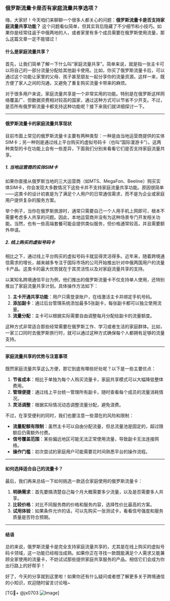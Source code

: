 ### 俄罗斯流量卡是否有家庭流量共享选项？

嗨，大家好！今天咱们来聊聊一个很多人都关心的问题：**俄罗斯流量卡是否支持家庭流量共享功能？** 这个问题看似简单，但其实背后隐藏了不少细节和小技巧。如果你是经常往返于中俄两地的人，或者家里有多个成员需要在俄罗斯使用流量，那么这篇文章一定不能错过！

#### 什么是家庭流量共享？

首先，让我们简单了解一下什么叫“家庭流量共享”。简单来说，就是指一张主卡可以将自己的一部分流量分配给其他副卡使用。比如，你买了俄罗斯流量卡后，可以通过这个功能让家里的父母、孩子甚至朋友一起分享你的流量资源。这样一来，既方便了家人之间的沟通，又避免了重复购买流量卡带来的麻烦。

对于很多用户来说，家庭流量共享是一个非常实用的功能。特别是在俄罗斯这样网络覆盖广、但数据资费相对较高的国家，通过这种方式可以节省不少开支。不过，是否所有俄罗斯流量卡都支持这种功能呢？接下来我们就详细探讨一下。

---

#### 俄罗斯流量卡的家庭流量共享现状

目前市面上常见的俄罗斯流量卡主要有两种类型：一种是由当地运营商提供的实体SIM卡；另一种则是通过线上平台购买的虚拟号码卡（也叫“国际漫游卡”）。这两种类型的卡在功能上会有一些差异，下面我们分别来看看它们是否支持家庭流量共享。

##### 1. 当地运营商的实体SIM卡

如果你直接从俄罗斯当地的三大运营商（如MTS、MegaFon、Beeline）购买实体SIM卡，你会发现大多数情况下这些卡并不支持家庭流量共享功能。原因很简单——这类卡的设计初衷是为了满足个人用户的日常通信需求，而不是为企业或家庭用户提供复杂的服务方案。

举个例子，当你在俄罗斯旅游时，通常只需要自己一个人用手机上网即可，根本不需要考虑多人共享的问题。因此，本地运营商并没有为这种场景专门开发相关功能。当然，也有一些高端套餐可能会提供类似服务，但价格通常较高，并且需要额外申请。

##### 2. 线上购买的虚拟号码卡

相比之下，通过线上平台购买的虚拟号码卡就显得灵活得多。近年来，随着跨境通信需求的增长，越来越多专注于国际市场的公司开始推出针对中俄两国用户的流量卡产品。这类卡的最大优势就在于其灵活性以及对家庭流量共享的支持。

以某知名跨境通信平台为例，他们推出的俄罗斯流量卡不仅支持单人使用，还特别推出了家庭流量共享计划。具体操作方法如下：

1. **主卡开通共享功能**：用户只需登录账户，在线激活主卡并绑定手机号码。
2. **添加副卡**：通过后台管理系统添加最多5张副卡，每张副卡都可以独立使用流量。
3. **流量分配**：主卡可以根据实际需要自由调整每月分配给副卡的流量额度。

这种方式非常适合那些经常需要在俄罗斯工作、学习或者生活的家庭群体。比如，一家三口同时去俄罗斯旅行时，就可以通过这种方式确保每个人都拥有足够的流量支持。

---

#### 家庭流量共享的优势与注意事项

既然家庭流量共享这么方便，那它到底有哪些好处呢？以下是一些主要优点：

1. **节省成本**：相比于单独为每个人购买流量卡，家庭共享模式可以大幅降低整体费用。
2. **管理便捷**：通过线上平台统一管理所有副卡，随时查看每个成员的流量消耗情况。
3. **灵活调整**：根据实际情况动态调整流量分配，避免浪费。

不过，在享受便利的同时，我们也要注意一些潜在的风险和限制：

- **流量配额有限制**：虽然主卡可以自由分配流量，但总流量池是固定的，超过限额后仍需额外付费。
- **信号覆盖范围**：某些偏远地区可能无法正常使用流量，导致副卡无法连接网络。
- **操作门槛**：初次尝试的家庭用户可能需要花时间熟悉平台的操作流程。

---

#### 如何选择适合自己的流量卡？

最后，我们再来总结一下如何挑选一款适合家庭使用的俄罗斯流量卡：

1. **明确需求**：首先要搞清楚自己每个月大概需要多少流量，以及是否需要多人共享。
2. **比较价格**：对比不同服务商的价格和服务内容，选择性价比最高的方案。
3. **试用体验**：如果条件允许的话，可以先购买一张测试卡，看看信号强度和服务质量是否符合预期。

---

#### 结语

总的来说，俄罗斯流量卡是完全支持家庭流量共享的，尤其是在线上购买的虚拟号码卡领域，这一功能已经相当成熟。如果你正在寻找一款既能满足个人需求又能兼顾全家使用的流量卡，不妨试试那些提供家庭共享服务的产品。相信它们会成为你出行路上的好帮手！

好了，今天的分享就到这里啦！如果你还有什么疑问或者想了解更多关于跨境通信的小知识，欢迎随时留言讨论哦~

[TG💪+ @jx0703 ![Image](https://github.com/user-attachments/assets/dbca1d08-cadb-493c-b0ec-ad6f7a83f270)]